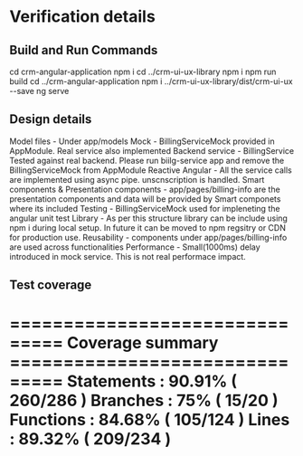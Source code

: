 # Verification details

## Build and Run Commands
cd crm-angular-application
npm i
cd ../crm-ui-ux-library
npm i
npm run build
cd ../crm-angular-application
npm i ../crm-ui-ux-library/dist/crm-ui-ux --save
ng serve

## Design details
Model files - Under app/models
Mock - BillingServiceMock provided in AppModule. Real service also implemented
Backend service - BillingService Tested against real backend. Please run biilg-service app and remove the BillingServiceMock from AppModule
Reactive Angular - All the service calls are implemented using async pipe. unscnscription is handled.
Smart components & Presentation components - app/pages/billing-info are the presentation components and data will be provided by Smart componets where its included
Testing - BillingServiceMock used for impleneting the angular unit test
Library - As per this structure library can be include using npm i during local setup. In future it can be moved to npm regsitry or CDN for production use.
Reusability - components under app/pages/billing-info are used across functionalities
Performance - Small(1000ms) delay introduced in mock service. This is not real performace impact.

## Test coverage
=============================== Coverage summary ===============================
Statements   : 90.91% ( 260/286 )
Branches     : 75% ( 15/20 )
Functions    : 84.68% ( 105/124 )
Lines        : 89.32% ( 209/234 )
================================================================================